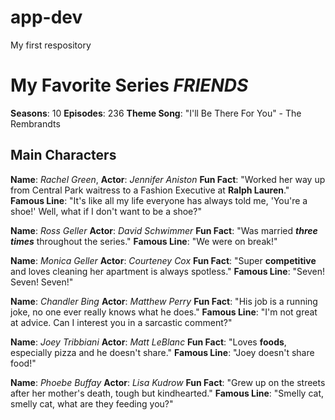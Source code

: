 # app-dev
My first respository

# My Favorite Series *FRIENDS*

**Seasons**: 10
**Episodes**: 236
**Theme Song**: "I'll Be There For You" - The Rembrandts

## **Main Characters**

**Name**: *Rachel Green*,
**Actor**: *Jennifer Aniston*
**Fun Fact**: "Worked her way up from Central Park waitress to a Fashion Executive at **Ralph Lauren**."
**Famous Line**: "It's like all my life everyone has always told me, 'You're a shoe!' Well, what if I don't want to be a shoe?"

**Name**: *Ross Geller*
**Actor**: *David Schwimmer*
**Fun Fact**: "Was married ***three times*** throughout the series."
**Famous Line**: "We were on break!"

**Name**: *Monica Geller*
**Actor**: *Courteney Cox*
**Fun Fact**:  "Super **competitive** and loves cleaning her apartment is always spotless."
**Famous Line**: "Seven! Seven! Seven!"

**Name**: *Chandler Bing*
**Actor**: *Matthew Perry*
**Fun Fact**:  "His job is a running joke, no one ever really knows what he does."
**Famous Line**: "I'm not great at advice. Can I interest you in a sarcastic comment?"

**Name**: *Joey Tribbiani*
**Actor**: *Matt LeBlanc*
**Fun Fact**:  "Loves **foods**, especially pizza and he doesn't share."
**Famous Line**: "Joey doesn't share food!"

**Name**: *Phoebe Buffay*
**Actor**: *Lisa Kudrow*
**Fun Fact**:  "Grew up on the streets after her mother's death, tough but kindhearted."
**Famous Line**: "Smelly cat, smelly cat, what are they feeding you?"
